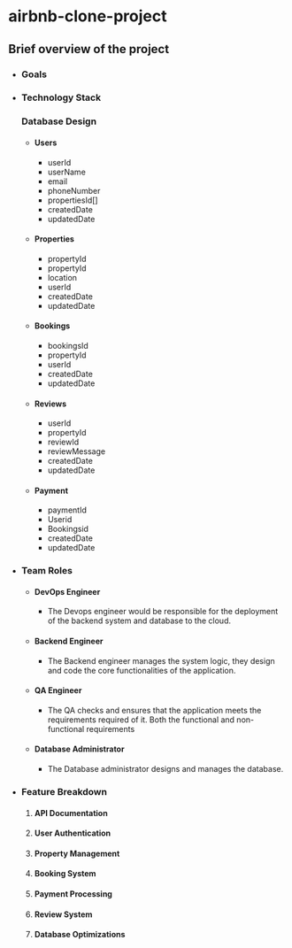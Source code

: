 # airbnb-clone-project







## Brief overview of the project


- ### Goals

- ### Technology Stack

  ### Database Design
  - #### Users
    - userId
    - userName
    - email
    - phoneNumber
    - propertiesId[]
    - createdDate
    - updatedDate

  - #### Properties
    - propertyId
    - propertyId
    - location
    - userId
    - createdDate
    - updatedDate

  - #### Bookings
    - bookingsId
    - propertyId
    - userId
    - createdDate
    - updatedDate

  - #### Reviews
    - userId
    - propertyId
    - reviewId
    - reviewMessage
    - createdDate
    - updatedDate

  - #### Payment
    - paymentId
    - Userid
    - Bookingsid
    - createdDate
    - updatedDate


- ### Team Roles
    - #### DevOps Engineer
        - The Devops engineer would be responsible for the deployment of the backend system and database to the cloud.

    - #### Backend Engineer
        - The Backend engineer manages the system logic, they design and code the core functionalities of the application.

    - #### QA Engineer
        - The QA checks and ensures that the application meets the requirements required of it. Both the functional and non-functional requirements

    - #### Database Administrator
        - The Database administrator designs and manages the database.


- ### Feature Breakdown
    1. #### API Documentation

    2. #### User Authentication

    3. #### Property Management

    4. #### Booking System

    5. #### Payment Processing

    6. #### Review System

    7. #### Database Optimizations
